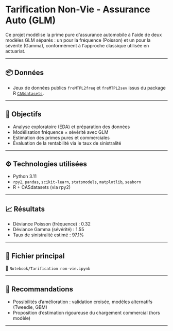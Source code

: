 # Tarification Non-Vie - Assurance Auto (GLM)

Ce projet modélise la prime pure d'assurance automobile à l'aide de deux modèles GLM séparés : un pour la fréquence (Poisson) et un pour la sévérité (Gamma), conformément à l'approche classique utilisée en actuariat.

---

## 📦 Données

- Jeux de données publics `freMTPL2freq` et `freMTPL2sev` issus du package R [`CASdatasets`](https://cran.r-project.org/web/packages/CASdatasets/).

---

## 🧠 Objectifs

- Analyse exploratoire (EDA) et préparation des données
- Modélisation fréquence × sévérité avec GLM
- Estimation des primes pures et commerciales
- Évaluation de la rentabilité via le taux de sinistralité

---

## ⚙️ Technologies utilisées

- Python 3.11
- `rpy2`, `pandas`, `scikit-learn`, `statsmodels`, `matplotlib`, `seaborn`
- R + CASdatasets (via rpy2)

---

## 📈 Résultats

- Déviance Poisson (fréquence) : 0.32
- Déviance Gamma (sévérité) : 1.55
- Taux de sinistralité estimé : 97.1%

---

## 📁 Fichier principal

📍 `Notebook/Tarification non-vie.ipynb`

---

## 🧾 Recommandations

- Possibilités d’amélioration : validation croisée, modèles alternatifs (Tweedie, GBM)
- Proposition d’estimation rigoureuse du chargement commercial (hors modèle)

---
